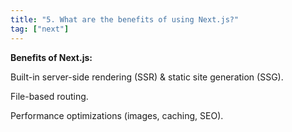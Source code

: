 ```yaml
---
title: "5. What are the benefits of using Next.js?"
tag: ["next"]
---
```


**Benefits of Next.js:**

Built-in server-side rendering (SSR) & static site generation (SSG).

File-based routing.

Performance optimizations (images, caching, SEO).

